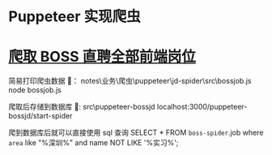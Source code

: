 # Puppeteer 实现爬虫

# [爬取 BOSS 直聘全部前端岗位](notes\业务\爬虫\puppeteer\jd-spider\src\bossjob.js)

简易打印爬虫数据 🌰：
notes\业务\爬虫\puppeteer\jd-spider\src\bossjob.js
node bossjob.js

爬取后存储到数据库 🌰:
src\puppeteer-bossjd
localhost:3000/puppeteer-bossjd/start-spider

爬到数据库后就可以直接使用 sql 查询
SELECT * FROM `boss-spider`.job where `area` like "%深圳%" and name NOT LIKE '%实习%';
